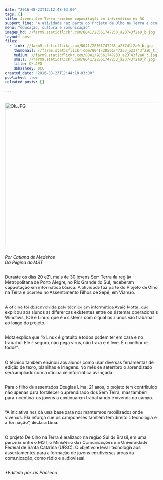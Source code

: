 ```yaml
---
date: "2016-08-23T12:12:48-03:00"
tags: []
title: Jovens Sem Terra recebem capacitação em informática no RS
support_line: "A atividade faz parte do Projeto de Olho na Terra e ocorreu no Assentamento Filhos de Sepé, em Viamão"
menu: "educação, cultura e comunicação"
images_hd: //farm9.staticflickr.com/8041/28561747233_a23743f2a0_b.jpg
layout: post
files:
  - link: //farm9.staticflickr.com/8041/28561747233_a23743f2a0_b.jpg
    thumbnail: //farm9.staticflickr.com/8041/28561747233_a23743f2a0_t.jpg
    medium: //farm9.staticflickr.com/8041/28561747233_a23743f2a0_z.jpg
    small: //farm9.staticflickr.com/8041/28561747233_a23743f2a0_n.jpg
    title: Ok.JPG
    $$hashKey: 0CC
created_date: "2016-08-23T12:44:10-03:00"
published: true
releated_posts: []

---
```

<p><br />
<img alt="Ok.JPG" height="467" src="//farm9.staticflickr.com/8041/28561747233_a23743f2a0_b.jpg" width="700" /></p>

<p><br />
<em>Por Catiana de Medeiros<br />
Da P&aacute;gina do MST</em></p>

<p><br />
Durante os dias 20 e21, mais de 30 jovens Sem Terra da regi&atilde;o Metropolitana de Porto Alegre, no Rio Grande do Sul, receberam capacita&ccedil;&atilde;o em inform&aacute;tica b&aacute;sica. A atividade faz parte do Projeto de Olho na Terra e ocorreu no Assentamento Filhos de Sep&eacute;, em Viam&atilde;o.</p>

<p><br />
A oficina foi desenvolvida pelo t&eacute;cnico em inform&aacute;tica Avai&eacute; Motta, que explicou aos alunos as diferen&ccedil;as existentes entre os sistemas operacionais Windows, IOS e Linux, que &eacute; o sistema com o qual os alunos v&atilde;o trabalhar ao longo do projeto.</p>

<p><br />
Mota explica que &ldquo;o Linux &eacute; gratuito e todos podem ter em casa e no trabalho. Ele &eacute; seguro, n&atilde;o pega v&iacute;rus, n&atilde;o trava e &eacute; leve. &Eacute; o melhor de todos&rdquo;.</p>

<p><br />
O t&eacute;cnico tamb&eacute;m ensinou aos alunos como usar diversas ferramentas de edi&ccedil;&atilde;o de texto, planilhas e imagens. No m&ecirc;s de setembro o aprendizado ser&aacute; ampliado com a oficina de inform&aacute;tica avan&ccedil;ada.</p>

<p><br />
Para o filho de assentados Douglas Lima, 21 anos, o projeto tem contribu&iacute;do n&atilde;o apenas para fortalecer o aprendizado dos Sem Terra, mas tamb&eacute;m para incentivar os jovens a continuarem trabalhando e vivendo no campo.</p>

<p><br />
&ldquo;A iniciativa nos d&aacute; uma base para nos mantermos mobilizados onde vivemos. Ela refor&ccedil;a que os camponeses tamb&eacute;m tem direito &agrave; tecnologia e &agrave; forma&ccedil;&atilde;o&rdquo;, declara Lima.</p>

<p><br />
O projeto De Olho na Terra &eacute; realizado na regi&atilde;o Sul do Brasil, em uma parceria entre o MST, o Minist&eacute;rio das Comunica&ccedil;&otilde;es e a Universidade Federal de Santa Catarina (UFSC). O objetivo &eacute; levar tecnologia aos assentamentos para a forma&ccedil;&atilde;o de jovens em diversas &aacute;reas da comunica&ccedil;&atilde;o, como r&aacute;dio e audiovisual.</p>

<p><br />
<em>*Editado por Iris Pacheco </em></p>
